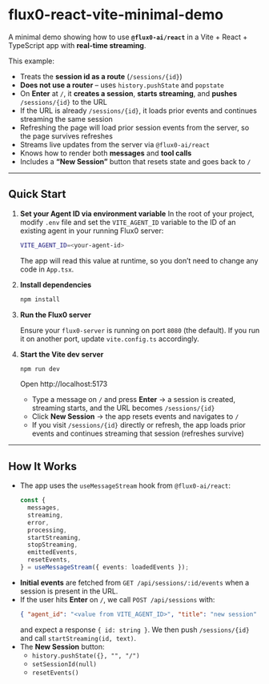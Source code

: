 # flux0-react-vite-minimal-demo

A minimal demo showing how to use **`@flux0-ai/react`** in a Vite + React + TypeScript app with **real-time streaming**.

This example:

- Treats the **session id as a route** (`/sessions/{id}`)
- **Does not use a router** – uses `history.pushState` and `popstate`
- On **Enter** at `/`, it **creates a session**, **starts streaming**, and **pushes** `/sessions/{id}` to the URL
- If the URL is already `/sessions/{id}`, it loads prior events and continues streaming the same session
- Refreshing the page will load prior session events from the server, so the page survives refreshes
- Streams live updates from the server via `@flux0-ai/react`
- Knows how to render both **messages** and **tool calls**
- Includes a **“New Session”** button that resets state and goes back to `/`

---

## Quick Start

1. **Set your Agent ID via environment variable**
   In the root of your project, modify `.env` file and set the `VITE_AGENT_ID` variable to the ID of an existing agent in your running Flux0 server:

   ```bash
   VITE_AGENT_ID=<your-agent-id>
   ```

   The app will read this value at runtime, so you don’t need to change any code in `App.tsx`.

2. **Install dependencies**

   ```bash
   npm install
   ```

3. **Run the Flux0 server**

   Ensure your `flux0-server` is running on port `8080` (the default). If you run it on another port, update `vite.config.ts` accordingly.

4. **Start the Vite dev server**

   ```bash
   npm run dev
   ```

   Open http://localhost:5173

   - Type a message on `/` and press **Enter** → a session is created, streaming starts, and the URL becomes `/sessions/{id}`
   - Click **New Session** → the app resets events and navigates to `/`
   - If you visit `/sessions/{id}` directly or refresh, the app loads prior events and continues streaming that session (refreshes survive)

---

## How It Works

- The app uses the `useMessageStream` hook from `@flux0-ai/react`:
  ```ts
  const {
    messages,
    streaming,
    error,
    processing,
    startStreaming,
    stopStreaming,
    emittedEvents,
    resetEvents,
  } = useMessageStream({ events: loadedEvents });
  ```
- **Initial events** are fetched from `GET /api/sessions/:id/events` when a session is present in the URL.
- If the user hits **Enter** on `/`, we call `POST /api/sessions` with:
  ```json
  { "agent_id": "<value from VITE_AGENT_ID>", "title": "new session" }
  ```
  and expect a response `{ id: string }`. We then push `/sessions/{id}` and call `startStreaming(id, text)`.
- The **New Session** button:
  - `history.pushState({}, "", "/")`
  - `setSessionId(null)`
  - `resetEvents()`
